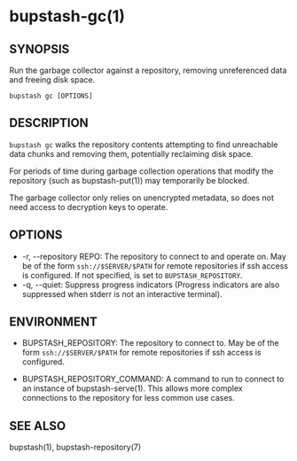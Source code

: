 bupstash-gc(1) 
==============

## SYNOPSIS

Run the garbage collector against a repository, removing
unreferenced data and freeing disk space.

`bupstash gc [OPTIONS]`

## DESCRIPTION

`bupstash gc` walks the repository contents attempting to find
unreachable data chunks and removing them, potentially reclaiming disk space.

For periods of time during garbage collection operations that modify
the repository (such as bupstash-put(1)) may temporarily be blocked.

The garbage collector only relies on unencrypted metadata, so does not need
access to decryption keys to operate.

## OPTIONS

* -r, --repository REPO:
  The repository to connect to and operate on.
  May be of the form `ssh://$SERVER/$PATH` for 
  remote repositories if ssh access is configured.
  If not specified, is set to `BUPSTASH_REPOSITORY`.
* -q, --quiet:
  Suppress progress indicators (Progress indicators are also suppressed when stderr
  is not an interactive terminal).

## ENVIRONMENT

* BUPSTASH_REPOSITORY:
  The repository to connect to. May be of the form `ssh://$SERVER/$PATH` for
  remote repositories if ssh access is configured.

* BUPSTASH_REPOSITORY_COMMAND:
  A command to run to connect to an instance of bupstash-serve(1). This 
  allows more complex connections to the repository for less common use cases.

## SEE ALSO

bupstash(1), bupstash-repository(7)
